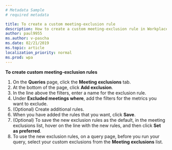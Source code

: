 ```yaml
---
# Metadata Sample
# required metadata

title: To create a custom meeting-exclusion rule
description: How to create a custom meeting-exclusion rule in Workplace Analytics 
author: paul9955
ms.author: v-pascha
ms.date: 02/21/2019
ms.topic: article
localization_priority: normal 
ms.prod: wpa
---
```


**To create custom meeting-exclusion rules**

1. On the **Queries** page, click the **Meeting exclusions** tab.
2. At the bottom of the page, click **Add exclusion**.
3. In the line above the filters, enter a name for the exclusion rule.
4. Under **Excluded meetings where**, add the filters for the metrics you want to exclude.
5. (Optional) Create additional rules.
6. When you have added the rules that you want, click **Save**.
7. (Optional) To save the new exclusion rules as the default, in the meeting exclusions list, hover on the line with the new rules, and then click **Set as preferred**.
8. To use the new exclusion rules, on a query page, before you run your query, select your custom exclusions from the **Meeting exclusions** list.